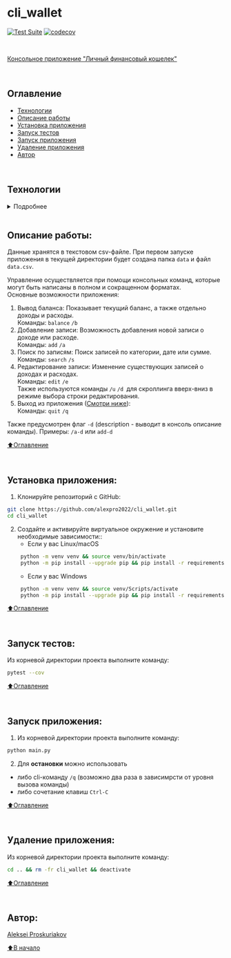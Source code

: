 # cli_wallet

[![Test Suite](https://github.com/alexpro2022/cli_wallet/actions/workflows/branch_test.yml/badge.svg)](https://github.com/alexpro2022/cli_wallet/actions/workflows/branch_test.yml)
[![codecov](https://codecov.io/gh/alexpro2022/cli_wallet/graph/badge.svg?token=81RgzLVrpG)](https://codecov.io/gh/alexpro2022/cli_wallet)

<br>

[Консольное приложение "Личный финансовый кошелек"](https://docs.google.com/document/d/1IszyY0--qsbBdgRVcfQXDloJDtvnKW4QsS7xQg2IpY8/edit)

<br>

## Оглавление
- [Технологии](#технологии)
- [Описание работы](#описание-работы)
- [Установка приложения](#установка-приложения)
- [Запуск тестов](#запуск-тестов)
- [Запуск приложения](#запуск-приложения)
- [Удаление приложения](#удаление-приложения)
- [Автор](#автор)

<br>

## Технологии
<details><summary>Подробнее</summary><br>

[![Python](https://img.shields.io/badge/python-3.10%20%7C%203.11%20%7C%203.12-blue?logo=python)](https://www.python.org/)
[![csv](https://img.shields.io/badge/-csv-464646?logo=python)](https://docs.python.org/3/library/csv.html)
[![Pandas](https://img.shields.io/badge/-pandas-464646?logo=pandas)](https://pandas.pydata.org/docs/)
[![Pytest](https://img.shields.io/badge/-pytest-464646?logo=Pytest)](https://docs.pytest.org/en/latest/)
[![pytest-cov](https://img.shields.io/badge/-pytest--cov-464646?logo=codecov)](https://pytest-cov.readthedocs.io/en/latest/)
[![pre-commit](https://img.shields.io/badge/-pre--commit-464646?logo=pre-commit)](https://pre-commit.com/)

[⬆️Оглавление](#оглавление)

</details>

<br>

## Описание работы:
Данные хранятся в текстовом csv-файле. При первом запуске приложения в текущей директории будет создана папка `data` и файл `data.csv`.

Управление осуществляется при помощи консольных команд, которые могут быть написаны в полном и сокращенном форматах.<br>
Основные возможности приложения:
1. Вывод баланса: Показывает текущий баланс, а также отдельно доходы и расходы.<br>
   Команды: `balance`  `/b`
2. Добавление записи: Возможность добавления новой записи о доходе или расходе.<br>
   Команды: `add`  `/a`
3. Поиск по записям: Поиск записей по категории, дате или сумме.<br>
   Команды: `search`  `/s`
4. Редактирование записи: Изменение существующих записей о доходах и расходах.<br>
   Команды: `edit`  `/e` <br>
   Также используются команды `/u` `/d `для скроллинга вверх-вниз в режиме выбора строки редактирования.
5. Выход из приложения (<a href="#t2">Смотри ниже</a>):<br>
   Команды: `quit`  `/q`

Также предусмотрен флаг `-d` (description - выводит в консоль описание команды). Примеры: `/a-d` или `add-d`


[⬆️Оглавление](#оглавление)

<br>

## Установка приложения:

1. Клонируйте репозиторий с GitHub:

```bash
git clone https://github.com/alexpro2022/cli_wallet.git
cd cli_wallet
```

2. Создайте и активируйте виртуальное окружение и установите необходимые зависимости::
   * Если у вас Linux/macOS
   ```bash
    python -m venv venv && source venv/bin/activate
    python -m pip install --upgrade pip && pip install -r requirements/test.requirements.txt
   ```
   * Если у вас Windows
   ```bash
    python -m venv venv && source venv/Scripts/activate
    python -m pip install --upgrade pip && pip install -r requirements/test.requirements.txt
   ```

[⬆️Оглавление](#оглавление)

<br>

## Запуск тестов:
Из корневой директории проекта выполните команду:
```bash
pytest --cov
```

[⬆️Оглавление](#оглавление)

<br>

## Запуск приложения:
1. Из корневой директории проекта выполните команду:
```bash
python main.py
```

2. Для <b id=t2>остановки</b> можно использовать
  - либо cli-команду `/q` (возможно два раза в зависимрсти от уровня вызова команды)
  - либо сочетание клавиш `Ctrl-C`

[⬆️Оглавление](#оглавление)

<br>

## Удаление приложения:
Из корневой директории проекта выполните команду:
```bash
cd .. && rm -fr cli_wallet && deactivate
```

[⬆️Оглавление](#оглавление)

<br>

## Автор:
[Aleksei Proskuriakov](https://github.com/alexpro2022)

[⬆️В начало](#cli_wallet)
